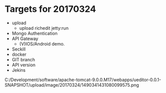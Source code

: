 # Targets for 20170324

- upload
  - upload richedit jetty:run
- Mongo Authentication
- API Gateway
  - (V)IOS/Android demo.
- Seckill
- docker
- GIT branch
- API version
- Jekins


C:/Development/software/apache-tomcat-9.0.0.M17/webapps/ueditor-0.0.1-SNAPSHOT/upload/image/20170324/1490341431080099575.png
